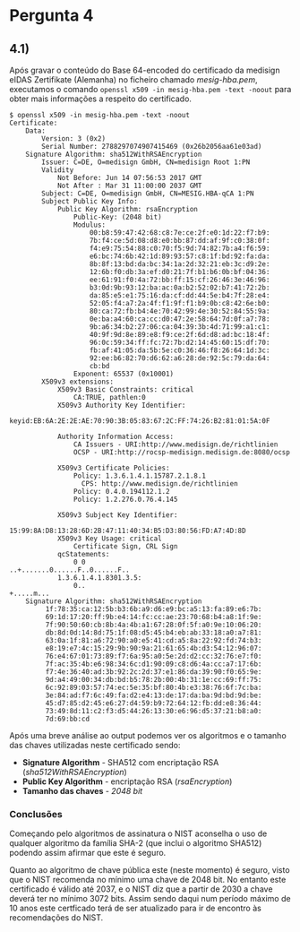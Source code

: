 # Pergunta 4
## 4.1)
Após gravar o conteúdo do Base 64-encoded do certificado da medisign eIDAS Zertifikate (Alemanha) no ficheiro chamado *mesig-hba.pem*, 
executamos o comando `openssl x509 -in mesig-hba.pem -text -noout` para obter mais informações a respeito do certificado.
```
$ openssl x509 -in mesig-hba.pem -text -noout
Certificate:
    Data:
        Version: 3 (0x2)
        Serial Number: 2788297074907415469 (0x26b2056aa61e03ad)
    Signature Algorithm: sha512WithRSAEncryption
        Issuer: C=DE, O=medisign GmbH, CN=medisign Root 1:PN
        Validity
            Not Before: Jun 14 07:56:53 2017 GMT
            Not After : Mar 31 11:00:00 2037 GMT
        Subject: C=DE, O=medisign GmbH, CN=MESIG.HBA-qCA 1:PN
        Subject Public Key Info:
            Public Key Algorithm: rsaEncryption
                Public-Key: (2048 bit)
                Modulus:
                    00:b8:59:47:42:68:c8:7e:ce:2f:e0:1d:22:f7:b9:
                    7b:f4:ce:5d:08:d8:e0:bb:87:dd:af:9f:c0:38:0f:
                    f4:e9:75:54:88:c0:70:f5:9d:74:82:7b:a4:f6:59:
                    e6:bc:74:6b:42:1d:89:93:57:c8:1f:bd:92:fa:da:
                    8b:8f:13:bd:da:bc:34:1a:2d:32:21:eb:3c:d9:2e:
                    12:6b:f0:db:3a:ef:d0:21:7f:b1:b6:0b:bf:04:36:
                    ee:61:91:f0:4a:72:bb:ff:15:cf:26:46:3e:46:96:
                    b3:0d:9b:93:12:ba:ac:0a:b2:52:02:b7:41:72:2b:
                    da:85:e5:e1:75:16:da:cf:dd:44:5e:b4:7f:28:e4:
                    52:05:f4:a7:2a:4f:f1:9f:f1:b9:0b:c8:42:6e:b0:
                    80:ca:72:fb:b4:4e:70:42:99:4e:30:52:84:55:9a:
                    0e:ba:a4:60:ca:cc:d0:47:2e:58:64:7d:0f:a7:78:
                    9b:a6:34:b2:27:06:ca:04:39:3b:4d:71:99:a1:c1:
                    40:9f:9d:8e:89:e8:f9:ce:2f:6d:d8:ad:bc:18:4f:
                    96:0c:59:34:ff:fc:72:7b:d2:14:45:60:15:df:70:
                    fb:af:41:05:da:5b:5e:c0:36:46:f8:26:64:1d:3c:
                    92:ee:b6:82:70:d6:62:a6:28:de:92:5c:79:da:64:
                    cb:bd
                Exponent: 65537 (0x10001)
        X509v3 extensions:
            X509v3 Basic Constraints: critical
                CA:TRUE, pathlen:0
            X509v3 Authority Key Identifier:
                keyid:EB:6A:2E:2E:AE:70:90:3B:05:83:67:2C:FF:74:26:B2:81:01:5A:0F

            Authority Information Access:
                CA Issuers - URI:http://www.medisign.de/richtlinien
                OCSP - URI:http://rocsp-medisign.medisign.de:8080/ocsp

            X509v3 Certificate Policies:
                Policy: 1.3.6.1.4.1.15787.2.1.8.1
                  CPS: http://www.medisign.de/richtlinien
                Policy: 0.4.0.194112.1.2
                Policy: 1.2.276.0.76.4.145

            X509v3 Subject Key Identifier:
                15:99:8A:D8:13:28:6D:2B:47:11:40:34:B5:D3:80:56:FD:A7:4D:8D
            X509v3 Key Usage: critical
                Certificate Sign, CRL Sign
            qcStatements:
                0 0
..+.......0......F..0......F..
            1.3.6.1.4.1.8301.3.5:
                0..
+.....m...
    Signature Algorithm: sha512WithRSAEncryption
         1f:78:35:ca:12:5b:b3:6b:a9:d6:e9:bc:a5:13:fa:89:e6:7b:
         69:1d:17:20:ff:9b:e4:14:fc:cc:ae:23:70:68:b4:a8:1f:9e:
         7f:90:50:60:cb:8b:4a:4b:a1:67:28:0f:5f:a0:9e:10:06:20:
         db:8d:0d:14:8d:75:1f:08:d5:45:b4:eb:ab:33:18:a0:a7:81:
         63:0a:1f:81:a6:72:90:a0:e5:41:cd:a5:8a:22:92:fd:74:b3:
         e8:19:e7:4c:15:29:9b:90:9a:21:61:65:4b:d3:54:12:96:07:
         76:e4:67:01:73:89:f7:6a:95:a0:5e:2d:d2:cc:32:76:e7:f0:
         7f:ac:35:4b:e6:98:34:6c:d1:90:09:c8:d6:4a:cc:a7:17:6b:
         f7:4e:36:40:ad:3b:92:2c:2d:37:e1:86:da:39:90:f0:65:9e:
         9d:a4:49:00:34:db:bd:b5:78:2b:00:4b:31:1e:cc:69:ff:75:
         6c:92:89:03:57:74:ec:5e:35:bf:80:4b:e3:38:76:6f:7c:ba:
         3e:84:ad:f7:6c:49:fa:d2:e4:13:de:17:da:ba:9d:bd:9d:be:
         45:d7:85:d2:45:e6:27:d4:59:b9:72:64:12:fb:dd:e8:36:44:
         73:49:8d:11:c2:f3:d5:44:26:13:30:e6:96:d5:37:21:b8:a0:
         7d:69:bb:cd
```

Após uma breve análise ao output podemos ver os algoritmos e o tamanho das chaves utilizadas neste certificado sendo:
* **Signature Algorithm** - SHA512 com encriptação RSA (*sha512WithRSAEncryption*)
* **Public Key Algorithm** - encriptação RSA (*rsaEncryption*)
* **Tamanho das chaves** - *2048 bit*

### Conclusões
Começando pelo algoritmos de assinatura o NIST aconselha o uso de qualquer algoritmo da família SHA-2 (que inclui o algoritmo SHA512)
podendo assim afirmar que este é seguro.

Quanto ao algoritmo de chave pública este (neste momento) é seguro, visto que o NIST recomenda no mínimo uma chave de 2048 bit.
No entanto este certificado é válido até 2037, e o NIST diz que a partir de 2030 a chave deverá ter no mínimo 3072 bits. Assim sendo
daqui num período máximo de 10 anos este certficado terá de ser atualizado para ir de encontro às recomendações do NIST.
